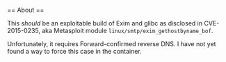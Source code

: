== About ==

This *should* be an exploitable build of Exim and glibc as disclosed in
CVE-2015-0235, aka Metasploit module `linux/smtp/exim_gethostbyname_bof`.

Unfortunately, it requires Forward-confirmed reverse DNS.  I have not yet found
a way to force this case in the container.
